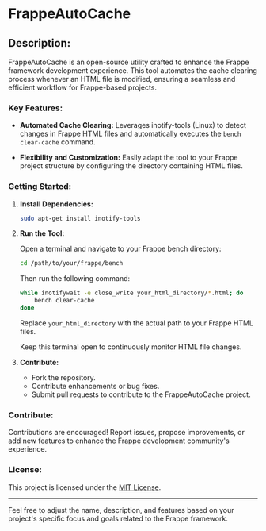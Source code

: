 # FrappeAutoCache

## Description:

FrappeAutoCache is an open-source utility crafted to enhance the Frappe framework development experience. This tool automates the cache clearing process whenever an HTML file is modified, ensuring a seamless and efficient workflow for Frappe-based projects.

### Key Features:

- **Automated Cache Clearing:** Leverages inotify-tools (Linux) to detect changes in Frappe HTML files and automatically executes the `bench clear-cache` command.

- **Flexibility and Customization:** Easily adapt the tool to your Frappe project structure by configuring the directory containing HTML files.

### Getting Started:

1. **Install Dependencies:**
    ```bash
    sudo apt-get install inotify-tools
    ```

2. **Run the Tool:**

    Open a terminal and navigate to your Frappe bench directory:

    ```bash
    cd /path/to/your/frappe/bench
    ```

    Then run the following command:

    ```bash
    while inotifywait -e close_write your_html_directory/*.html; do
        bench clear-cache
    done
    ```

    Replace `your_html_directory` with the actual path to your Frappe HTML files.

    Keep this terminal open to continuously monitor HTML file changes.

3. **Contribute:**
   - Fork the repository.
   - Contribute enhancements or bug fixes.
   - Submit pull requests to contribute to the FrappeAutoCache project.

### Contribute:

Contributions are encouraged! Report issues, propose improvements, or add new features to enhance the Frappe development community's experience.

### License:

This project is licensed under the [MIT License](LICENSE).

---

Feel free to adjust the name, description, and features based on your project's specific focus and goals related to the Frappe framework.
